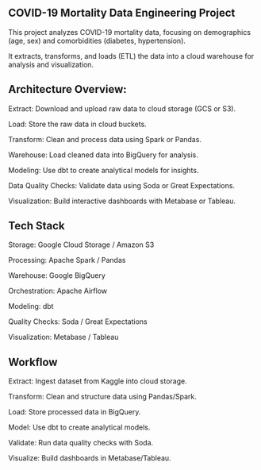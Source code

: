 ## COVID-19 Mortality Data Engineering Project

   This project analyzes COVID-19 mortality data, focusing on demographics (age, sex) and comorbidities (diabetes, hypertension). 
   
   It extracts, transforms, and loads (ETL) the data into a cloud warehouse for analysis and visualization.

## Architecture Overview:
Extract: Download and upload raw data to cloud storage (GCS or S3).

Load: Store the raw data in cloud buckets.

Transform: Clean and process data using Spark or Pandas.

Warehouse: Load cleaned data into BigQuery for analysis.

Modeling: Use dbt to create analytical models for insights.

Data Quality Checks: Validate data using Soda or Great Expectations.

Visualization: Build interactive dashboards with Metabase or Tableau.

## Tech Stack

Storage: Google Cloud Storage / Amazon S3

Processing: Apache Spark / Pandas

Warehouse: Google BigQuery

Orchestration: Apache Airflow

Modeling: dbt

Quality Checks: Soda / Great Expectations

Visualization: Metabase / Tableau

## Workflow
Extract: Ingest dataset from Kaggle into cloud storage.

Transform: Clean and structure data using Pandas/Spark.

Load: Store processed data in BigQuery.

Model: Use dbt to create analytical models.

Validate: Run data quality checks with Soda.

Visualize: Build dashboards in Metabase/Tableau.
